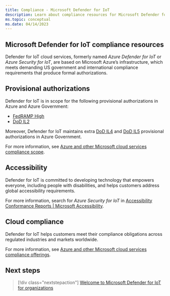 ```yaml
---
title: Compliance - Microsoft Defender for IoT
description: Learn about compliance resources for Microsoft Defender for IoT.
ms.topic: conceptual
ms.date: 04/14/2023
---
```


## Microsoft Defender for IoT compliance resources

Defender for IoT cloud services, formerly named *Azure Defender for IoT* or *Azure Security for IoT*, are based on Microsoft Azure’s infrastructure, which meets demanding US government and international compliance requirements that produce formal authorizations.

## Provisional authorizations
 
Defender for IoT is in scope for the following provisional authorizations in Azure and Azure Government: 

- [FedRAMP High](/azure/compliance/offerings/offering-fedramp)
- [DoD IL2](/azure/compliance/offerings/offering-dod-il2)

Moreover, Defender for IoT maintains extra [DoD IL4](/azure/compliance/offerings/offering-dod-il4) and [DoD IL5](/azure/compliance/offerings/offering-dod-il5) provisional authorizations in Azure Government.  

For more information, see [Azure and other Microsoft cloud services compliance scope](/azure/azure-government/compliance/azure-services-in-fedramp-auditscope#azure-public-services-by-audit-scope).


## Accessibility

Defender for IoT is committed to developing technology that empowers everyone, including people with disabilities, and helps customers address global accessibility requirements. 

For more information, search for *Azure Security for IoT* in [Accessibility Conformance Reports | Microsoft Accessibility](https://www.microsoft.com/accessibility/conformance-reports?rtc=1).

## Cloud compliance

Defender for IoT helps customers meet their compliance obligations across regulated industries and markets worldwide.  

For more information, see [Azure and other Microsoft cloud services compliance offerings](/azure/compliance/offerings/).

## Next steps

> [!div class="nextstepaction"]
> [Welcome to Microsoft Defender for IoT for organizations](overview.md)
